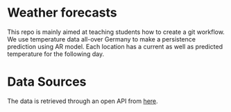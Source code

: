 # Weather forecasts
This repo is mainly aimed at teaching students how to create a git workflow. We use temperature data all-over Germany to make a persistence prediction using AR model. Each location has a current as well as predicted temperature for the following day.
# Data Sources
The data is retrieved through an open API from <a href="https://brightsky.dev/">here</a>.
